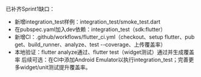已补齐Sprint1缺口：
- 新增integration_test样例：integration_test/smoke_test.dart
- 在pubspec.yaml加入dev依赖：integration_test（sdk:flutter）
- 新增CI：.github/workflows/flutter_ci.yml（checkout、setup flutter、pub get、build_runner、analyze、test --coverage、上传覆盖率）
- 本地验证：flutter analyze通过、flutter test（widget测试）通过并生成覆盖率
后续可选：在CI中添加Android Emulator以执行integration_test；完善更多widget/unit测试提升覆盖率。